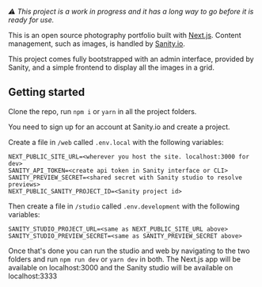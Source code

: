 _⚠️ This project is a work in progress and it has a long way to go before it is ready for use._

This is an open source photography portfolio built with [Next.js](https://nextjs.org/). Content management, such as images, is handled by [Sanity.io](https://www.sanity.io/).

This project comes fully bootstrapped with an admin interface, provided by Sanity, and a simple frontend to display all the images in a grid.

## Getting started

Clone the repo, run `npm i` or `yarn` in all the project folders.

You need to sign up for an account at Sanity.io and create a project.

Create a file in `/web` called `.env.local` with the following variables:

```
NEXT_PUBLIC_SITE_URL=<wherever you host the site. localhost:3000 for dev>
SANITY_API_TOKEN=<create api token in Sanity interface or CLI>
SANITY_PREVIEW_SECRET=<shared secret with Sanity studio to resolve previews>
NEXT_PUBLIC_SANITY_PROJECT_ID=<Sanity project id>
```

Then create a file in `/studio` called `.env.development` with the following variables:

```
SANITY_STUDIO_PROJECT_URL=<same as NEXT_PUBLIC_SITE_URL above>
SANITY_STUDIO_PREVIEW_SECRET=<same as SANITY_PREVIEW_SECRET above>
```

Once that's done you can run the studio and web by navigating to the two folders and run `npm run dev` or `yarn dev` in both. The Next.js app will be available on localhost:3000 and the Sanity studio will be available on localhost:3333
